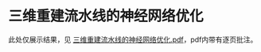# 三维重建流水线的神经网络优化


此处仅展示结果，见 [三维重建流水线的神经网络优化.pdf](https://github.com/hemath1001/DM_ML_DL/blob/master/%E4%B8%89%E7%BB%B4%E9%87%8D%E5%BB%BA%E7%9A%84%E4%BC%98%E5%8C%96/%E4%B8%89%E7%BB%B4%E9%87%8D%E5%BB%BA%E6%B5%81%E6%B0%B4%E7%BA%BF%E7%9A%84%E7%A5%9E%E7%BB%8F%E7%BD%91%E7%BB%9C%E4%BC%98%E5%8C%96.pdf)，pdf内带有逐页批注。
